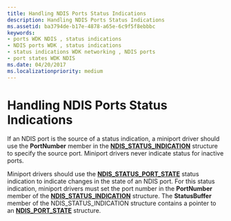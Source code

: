 ```yaml
---
title: Handling NDIS Ports Status Indications
description: Handling NDIS Ports Status Indications
ms.assetid: ba3794de-b17e-4878-a65e-6c9f5f8ebbbc
keywords:
- ports WDK NDIS , status indications
- NDIS ports WDK , status indications
- status indications WDK networking , NDIS ports
- port states WDK NDIS
ms.date: 04/20/2017
ms.localizationpriority: medium
---
```


# Handling NDIS Ports Status Indications





If an NDIS port is the source of a status indication, a miniport driver should use the **PortNumber** member in the [**NDIS\_STATUS\_INDICATION**](https://msdn.microsoft.com/library/windows/hardware/ff567373) structure to specify the source port. Miniport drivers never indicate status for inactive ports.

Miniport drivers should use the [**NDIS\_STATUS\_PORT\_STATE**](https://msdn.microsoft.com/library/windows/hardware/ff567415) status indication to indicate changes in the state of an NDIS port. For this status indication, miniport drivers must set the port number in the **PortNumber** member of the [**NDIS\_STATUS\_INDICATION**](https://msdn.microsoft.com/library/windows/hardware/ff567373) structure. The **StatusBuffer** member of the NDIS\_STATUS\_INDICATION structure contains a pointer to an [**NDIS\_PORT\_STATE**](https://msdn.microsoft.com/library/windows/hardware/ff566800) structure.

 

 





